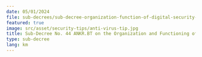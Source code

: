 ```yaml
---
date: 05/01/2024
file: sub-decrees/sub-decree-organization-function-of-digital-security-committee.pdf
featured: true
image: src/asset/security-tips/anti-virus-tip.jpg
title: Sub-Decree No. 44 ANKR.BT on the Organization and Functioning of Digital Security Committee.
type: sub-decree
lang: km
---
```

